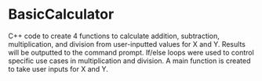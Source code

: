 # BasicCalculator

C++ code to create 4 functions to calculate addition, subtraction, multiplication, and division from user-inputted values for X and Y. Results will be outputted to the command prompt. If/else loops were used to control specific use cases in multiplication and division. A main function is created to take user inputs for X and Y.
